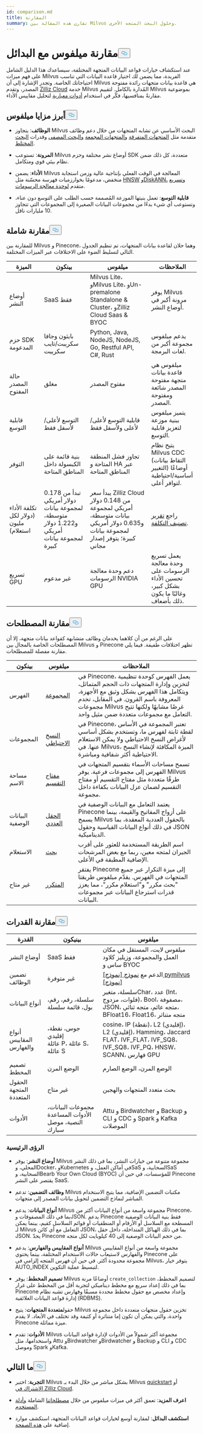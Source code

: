 ```yaml
---
id: comparison.md
title: المقارنة
summary: تقارن هذه المقالة بين Milvus وحلول البحث المتجه الأخرى.
---
```

<h1 id="Comparing-Milvus-with-Alternatives" class="common-anchor-header">مقارنة ميلفوس مع البدائل<button data-href="#Comparing-Milvus-with-Alternatives" class="anchor-icon" translate="no">
      <svg translate="no"
        aria-hidden="true"
        focusable="false"
        height="20"
        version="1.1"
        viewBox="0 0 16 16"
        width="16"
      >
        <path
          fill="#0092E4"
          fill-rule="evenodd"
          d="M4 9h1v1H4c-1.5 0-3-1.69-3-3.5S2.55 3 4 3h4c1.45 0 3 1.69 3 3.5 0 1.41-.91 2.72-2 3.25V8.59c.58-.45 1-1.27 1-2.09C10 5.22 8.98 4 8 4H4c-.98 0-2 1.22-2 2.5S3 9 4 9zm9-3h-1v1h1c1 0 2 1.22 2 2.5S13.98 12 13 12H9c-.98 0-2-1.22-2-2.5 0-.83.42-1.64 1-2.09V6.25c-1.09.53-2 1.84-2 3.25C6 11.31 7.55 13 9 13h4c1.45 0 3-1.69 3-3.5S14.5 6 13 6z"
        ></path>
      </svg>
    </button></h1><p>عند استكشاف خيارات قواعد البيانات المتجهة المختلفة، سيساعدك هذا الدليل الشامل على فهم ميزات Milvus الفريدة، مما يضمن لك اختيار قاعدة البيانات التي تناسب احتياجاتك الخاصة. وتجدر الإشارة إلى أن Milvus هي قاعدة بيانات متجهات رائدة مفتوحة المصدر، وتقدم <a href="https://zilliz.com/cloud">Zilliz Cloud</a> خدمة Milvus المُدارة بالكامل. لتقييم Milvus بموضوعية مقارنةً بمنافسيها، فكّر في استخدام <a href="https://github.com/zilliztech/VectorDBBench#quick-start">أدوات معيارية</a> لتحليل مقاييس الأداء.</p>
<h2 id="Milvus-highlights" class="common-anchor-header">أبرز مزايا ميلفوس<button data-href="#Milvus-highlights" class="anchor-icon" translate="no">
      <svg translate="no"
        aria-hidden="true"
        focusable="false"
        height="20"
        version="1.1"
        viewBox="0 0 16 16"
        width="16"
      >
        <path
          fill="#0092E4"
          fill-rule="evenodd"
          d="M4 9h1v1H4c-1.5 0-3-1.69-3-3.5S2.55 3 4 3h4c1.45 0 3 1.69 3 3.5 0 1.41-.91 2.72-2 3.25V8.59c.58-.45 1-1.27 1-2.09C10 5.22 8.98 4 8 4H4c-.98 0-2 1.22-2 2.5S3 9 4 9zm9-3h-1v1h1c1 0 2 1.22 2 2.5S13.98 12 13 12H9c-.98 0-2-1.22-2-2.5 0-.83.42-1.64 1-2.09V6.25c-1.09.53-2 1.84-2 3.25C6 11.31 7.55 13 9 13h4c1.45 0 3-1.69 3-3.5S14.5 6 13 6z"
        ></path>
      </svg>
    </button></h2><ul>
<li><p><strong>الوظائف</strong>: يتجاوز Milvus البحث الأساسي عن تشابه المتجهات من خلال دعم وظائف متقدمة مثل <a href="https://milvus.io/docs/sparse_vector.md">المتجهات المتفرقة</a> <a href="https://milvus.io/docs/single-vector-search.md#Bulk-vector-search">والمتجهات المجمعة</a> <a href="https://milvus.io/docs/single-vector-search.md#Filtered-search">والبحث المصفى</a> وقدرات <a href="https://milvus.io/docs/multi-vector-search.md">البحث المختلط</a>.</p></li>
<li><p><strong>المرونة</strong>: تستوعب Milvus أوضاع نشر مختلفة وحزم SDK متعددة، كل ذلك ضمن نظام بيئي قوي ومتكامل.</p></li>
<li><p><strong>الأداء</strong>: يضمن Milvus المعالجة في الوقت الفعلي بإنتاجية عالية وزمن استجابة منخفض، مدعومًا بخوارزميات فهرسة محسّنة مثل <a href="https://milvus.io/docs/index.md#HNSW">HNSW</a> <a href="https://milvus.io/docs/disk_index.md">وDiskANN،</a> <a href="https://milvus.io/docs/gpu_index.md">وتسريع</a> متقدم <a href="https://milvus.io/docs/gpu_index.md">لوحدة معالجة الرسومات</a>.</p></li>
<li><p><strong>قابلية التوسع</strong>: تعمل بنيتها الموزعة المُصممة حسب الطلب على التوسع دون عناء، وتستوعب أي شيء بدءًا من مجموعات البيانات الصغيرة إلى المجموعات التي تتجاوز 10 مليارات ناقل.</p></li>
</ul>
<h2 id="Overall-comparison" class="common-anchor-header">مقارنة شاملة<button data-href="#Overall-comparison" class="anchor-icon" translate="no">
      <svg translate="no"
        aria-hidden="true"
        focusable="false"
        height="20"
        version="1.1"
        viewBox="0 0 16 16"
        width="16"
      >
        <path
          fill="#0092E4"
          fill-rule="evenodd"
          d="M4 9h1v1H4c-1.5 0-3-1.69-3-3.5S2.55 3 4 3h4c1.45 0 3 1.69 3 3.5 0 1.41-.91 2.72-2 3.25V8.59c.58-.45 1-1.27 1-2.09C10 5.22 8.98 4 8 4H4c-.98 0-2 1.22-2 2.5S3 9 4 9zm9-3h-1v1h1c1 0 2 1.22 2 2.5S13.98 12 13 12H9c-.98 0-2-1.22-2-2.5 0-.83.42-1.64 1-2.09V6.25c-1.09.53-2 1.84-2 3.25C6 11.31 7.55 13 9 13h4c1.45 0 3-1.69 3-3.5S14.5 6 13 6z"
        ></path>
      </svg>
    </button></h2><p>للمقارنة بين Milvus و Pinecone، وهما حلان لقاعدة بيانات المتجهات، تم تنظيم الجدول التالي لتسليط الضوء على الاختلافات عبر الميزات المختلفة.</p>
<table>
<thead>
<tr><th>الميزة</th><th>بينكون</th><th>ميلفوس</th><th>الملاحظات</th></tr>
</thead>
<tbody>
<tr><td>أوضاع النشر</td><td>SaaS فقط</td><td>Milvus Lite، وMilvus Lite، وUn-premalone Standalone &amp; Cluster، وZilliz Cloud Saas &amp; BYOC</td><td>يوفر Milvus مرونة أكبر في أوضاع النشر.</td></tr>
<tr><td>حزم SDK المدعومة</td><td>بايثون وجافا سكريبت/تايب سكريبت</td><td>Python, Java, NodeJS, NodeJS, Go, Restful API, C#, Rust</td><td>يدعم ميلفوس مجموعة أكبر من لغات البرمجة.</td></tr>
<tr><td>حالة المصدر المفتوح</td><td>مغلق</td><td>مفتوح المصدر</td><td>ميلفوس هي قاعدة بيانات متجهة مفتوحة المصدر شائعة ومفتوحة المصدر.</td></tr>
<tr><td>قابلية التوسع</td><td>التوسع لأعلى/لأسفل فقط</td><td>قابلية التوسع لأعلى/لأعلى ولأسفل فقط</td><td>يتميز ميلفوس ببنية موزعة لتعزيز قابلية التوسع.</td></tr>
<tr><td>التوفر</td><td>بنية قائمة على الكبسولة داخل المناطق المتاحة</td><td>تجاوز فشل المنطقة المتاحة و HA عبر المناطق المتاحة</td><td>يتيح نظام Milvus CDC (التقاط بيانات التغيير) أوضاعًا أساسية/احتياطية لتوافر أعلى.</td></tr>
<tr><td>تكلفة الأداء (دولار لكل مليون استعلام)</td><td>تبدأ من 0.178 دولار أمريكي لمجموعة بيانات متوسطة، و1.222 دولار أمريكي لمجموعة بيانات كبيرة</td><td>يبدأ سعر Zilliz Cloud من 0.148 دولار أمريكي لمجموعة بيانات متوسطة، و0.635 دولار أمريكي لمجموعة بيانات كبيرة؛ يتوفر إصدار مجاني</td><td>راجع <a href="https://zilliz.com/vector-database-benchmark-tool?database=ZillizCloud,Milvus,ElasticCloud,PgVector,Pinecone,QdrantCloud,WeaviateCloud&amp;dataset=medium&amp;filter=none,low,high&amp;tab=2">تقرير تصنيف التكلفة</a>.</td></tr>
<tr><td>تسريع GPU</td><td>غير مدعوم</td><td>دعم وحدة معالجة الرسومات NVIDIA GPU</td><td>يعمل تسريع وحدة معالجة الرسومات على تحسين الأداء بشكل كبير، وغالبًا ما يكون ذلك بأضعاف.</td></tr>
</tbody>
</table>
<h2 id="Terminology-comparison" class="common-anchor-header">مقارنة المصطلحات<button data-href="#Terminology-comparison" class="anchor-icon" translate="no">
      <svg translate="no"
        aria-hidden="true"
        focusable="false"
        height="20"
        version="1.1"
        viewBox="0 0 16 16"
        width="16"
      >
        <path
          fill="#0092E4"
          fill-rule="evenodd"
          d="M4 9h1v1H4c-1.5 0-3-1.69-3-3.5S2.55 3 4 3h4c1.45 0 3 1.69 3 3.5 0 1.41-.91 2.72-2 3.25V8.59c.58-.45 1-1.27 1-2.09C10 5.22 8.98 4 8 4H4c-.98 0-2 1.22-2 2.5S3 9 4 9zm9-3h-1v1h1c1 0 2 1.22 2 2.5S13.98 12 13 12H9c-.98 0-2-1.22-2-2.5 0-.83.42-1.64 1-2.09V6.25c-1.09.53-2 1.84-2 3.25C6 11.31 7.55 13 9 13h4c1.45 0 3-1.69 3-3.5S14.5 6 13 6z"
        ></path>
      </svg>
    </button></h2><p>على الرغم من أن كلاهما يخدمان وظائف متشابهة كقواعد بيانات متجهة، إلا أن المصطلحات الخاصة بالمجال بين Milvus و Pinecone تظهر اختلافات طفيفة. فيما يلي مقارنة مفصلة للمصطلحات.</p>
<table>
<thead>
<tr><th>بينكون</th><th>ميلفوس</th><th>الملاحظات</th></tr>
</thead>
<tbody>
<tr><td>الفهرس</td><td><a href="https://zilliz.com/comparison">المجموعة</a></td><td>في Pinecone، يعمل الفهرس كوحدة تنظيمية لتخزين وإدارة المتجهات ذات الحجم المتماثل، ويتكامل هذا الفهرس بشكل وثيق مع الأجهزة، المعروفة باسم القرون. في المقابل، تخدم مجموعات Milvus غرضًا مشابهًا ولكنها تتيح التعامل مع مجموعات متعددة ضمن مثيل واحد.</td></tr>
<tr><td>المجموعات</td><td><a href="https://milvus.io/docs/milvus_backup_overview.md#Milvus-Backup">النسخ الاحتياطي</a></td><td>في Pinecone، تعتبر المجموعة في الأساس لقطة ثابتة لفهرس ما، وتستخدم بشكل أساسي لأغراض النسخ الاحتياطي ولا يمكن الاستعلام عنها. في Milvus، الميزة المكافئة لإنشاء النسخ الاحتياطية أكثر شفافية ومباشرة.</td></tr>
<tr><td>مساحة الاسم</td><td><a href="https://milvus.io/docs/use-partition-key.md#Use-Partition-Key">مفتاح التقسيم</a></td><td>تسمح مساحات الأسماء بتقسيم المتجهات في الفهرس إلى مجموعات فرعية. يوفر Milvus طرقًا متعددة مثل مفتاح التقسيم أو مفتاح التقسيم لضمان عزل البيانات بكفاءة داخل مجموعة.</td></tr>
<tr><td>البيانات الوصفية</td><td><a href="https://milvus.io/docs/boolean.md">الحقل العددي</a></td><td>يعتمد التعامل مع البيانات الوصفية في Pinecone على أزواج المفاتيح والقيمة، بينما يسمح Milvus بالحقول العددية المعقدة، بما في ذلك أنواع البيانات القياسية وحقول JSON الديناميكية.</td></tr>
<tr><td>الاستعلام</td><td><a href="https://milvus.io/docs/single-vector-search.md">بحث</a></td><td>اسم الطريقة المستخدمة للعثور على أقرب الجيران لمتجه معين، ربما مع بعض المرشحات الإضافية المطبقة في الأعلى.</td></tr>
<tr><td>غير متاح</td><td><a href="https://milvus.io/docs/with-iterators.md">المتكرر</a></td><td>يفتقر Pinecone إلى ميزة التكرار عبر جميع المتجهات في الفهرس. يقدّم ميلفوس طريقتا "بحث مكرر" و"استعلام مكرر"، مما يعزز قدرات استرجاع البيانات عبر مجموعات البيانات.</td></tr>
</tbody>
</table>
<h2 id="Capability-comparison" class="common-anchor-header">مقارنة القدرات<button data-href="#Capability-comparison" class="anchor-icon" translate="no">
      <svg translate="no"
        aria-hidden="true"
        focusable="false"
        height="20"
        version="1.1"
        viewBox="0 0 16 16"
        width="16"
      >
        <path
          fill="#0092E4"
          fill-rule="evenodd"
          d="M4 9h1v1H4c-1.5 0-3-1.69-3-3.5S2.55 3 4 3h4c1.45 0 3 1.69 3 3.5 0 1.41-.91 2.72-2 3.25V8.59c.58-.45 1-1.27 1-2.09C10 5.22 8.98 4 8 4H4c-.98 0-2 1.22-2 2.5S3 9 4 9zm9-3h-1v1h1c1 0 2 1.22 2 2.5S13.98 12 13 12H9c-.98 0-2-1.22-2-2.5 0-.83.42-1.64 1-2.09V6.25c-1.09.53-2 1.84-2 3.25C6 11.31 7.55 13 9 13h4c1.45 0 3-1.69 3-3.5S14.5 6 13 6z"
        ></path>
      </svg>
    </button></h2><table>
<thead>
<tr><th>القدرة</th><th>بينيكون</th><th>ميلفوس</th></tr>
</thead>
<tbody>
<tr><td>أوضاع النشر</td><td>SaaS فقط</td><td>ميلفوس لايت، المستقل في مكان العمل والمجموعة، وزيليز كلاود ساس و BYOC</td></tr>
<tr><td>تضمين الوظائف</td><td>غير متوفرة</td><td>الدعم مع <a href="https://github.com/milvus-io/milvus-model">نموذج [نموذج] pymilvus [نموذج]</a></td></tr>
<tr><td>أنواع البيانات</td><td>سلسلة، رقم، رقم، بول، قائمة سلسلة</td><td>سلسلة، متغيرChar، عدد (Int، فلوات، مزدوج)، Bool، مصفوفة، JSON، متجه عائم، متجه ثنائي، BFloat16، Float16، متجه متناثر</td></tr>
<tr><td>أنواع المقاييس والفهارس</td><td>جوس، نقطة، إقليدي<br/>عائلة P، عائلة S، عائلة S</td><td>cosine، IP (نقطة)، L2 (إقليدي)، L2 (إقليدي)، Hamming، Jaccard<br/>FLAT، IVF_FLAT، IVF_SQ8، IVF_SQ8، IVF_PQ، HNSW، SCANN، فهارس GPU</td></tr>
<tr><td>تصميم المخطط</td><td>الوضع المرن</td><td>الوضع المرن، الوضع الصارم</td></tr>
<tr><td>الحقول المتجهة المتعددة</td><td>غير متاح</td><td>بحث متعدد المتجهات والهجين</td></tr>
<tr><td>الأدوات</td><td>مجموعات البيانات، الأدوات المساعدة النصية، موصل سبارك</td><td>Attu و Birdwatcher و Backup و CLI و CDC و Spark و Kafka الموصلات</td></tr>
</tbody>
</table>
<h3 id="Key-insights" class="common-anchor-header">الرؤى الرئيسية</h3><ul>
<li><p><strong>أوضاع النشر</strong>: يوفر Milvus مجموعة متنوعة من خيارات النشر، بما في ذلك النشر المحلي، وDocker، وKubernetes في أماكن العمل، وSaS السحابية، وSaS السحابية، وBearb Your Own Cloud (BYOC) للمؤسسات، في حين أن Pinecone يقتصر على النشر SaaS.</p></li>
<li><p><strong>وظائف التضمين</strong>: تدعم Milvus مكتبات التضمين الإضافية، مما يتيح الاستخدام المباشر لنماذج التضمين لتحويل بيانات المصدر إلى متجهات.</p></li>
<li><p><strong>أنواع البيانات</strong>: يدعم Milvus مجموعة واسعة من أنواع البيانات أكثر من Pinecone، بما في ذلك المصفوفات وJSON. يدعم Pinecone فقط بنية البيانات الوصفية المسطحة مع السلاسل أو الأرقام أو المنطقيات أو قوائم السلاسل كقيم، بينما يمكن لـ Milvus التعامل مع أي كائن JSON، بما في ذلك الهياكل المتداخلة، داخل حقل JSON. يحدّ Pinecone من حجم البيانات الوصفية إلى 40 كيلوبايت لكل متجه.</p></li>
<li><p><strong>أنواع المقاييس والفهارس</strong>: يدعم Milvus مجموعة واسعة من أنواع المقاييس والفهارس لاستيعاب حالات الاستخدام المختلفة، بينما يحتوي Pinecone على مجموعة محدودة أكثر. في حين أن فهرس المتجه إلزامي في Milvus، يتوفر خيار AUTO_INDEX لتبسيط عملية التكوين.</p></li>
<li><p><strong>تصميم المخطط</strong>: يوفر Milvus أوضاعًا مرنة <code translate="no">create_collection</code> لتصميم المخطط، بما في ذلك إعداد سريع مع مخطط ديناميكي لتجربة أقل من المخطط على غرار Pinecone وإعداد مخصص مع حقول مخطط محددة مسبقًا وفهارس تشبه نظام إدارة قواعد البيانات العلائقية (RDBMS).</p></li>
<li><p>حقول<strong>متعددة المتجهات</strong>: يتيح Milvus تخزين حقول متجهات متعددة داخل مجموعة واحدة، والتي يمكن أن تكون إما متناثرة أو كثيفة وقد تختلف في الأبعاد. لا يقدم Pinecone ميزة مماثلة.</p></li>
<li><p><strong>الأدوات</strong>: تقدم Milvus مجموعة أكثر شمولاً من الأدوات لإدارة قواعد البيانات واستخدامها، مثل Attu وBirdwatcher وBirdwatcher و Backup و CLI و CDC وموصل Spark وKafka.</p></li>
</ul>
<h2 id="Whats-next" class="common-anchor-header">ما التالي<button data-href="#Whats-next" class="anchor-icon" translate="no">
      <svg translate="no"
        aria-hidden="true"
        focusable="false"
        height="20"
        version="1.1"
        viewBox="0 0 16 16"
        width="16"
      >
        <path
          fill="#0092E4"
          fill-rule="evenodd"
          d="M4 9h1v1H4c-1.5 0-3-1.69-3-3.5S2.55 3 4 3h4c1.45 0 3 1.69 3 3.5 0 1.41-.91 2.72-2 3.25V8.59c.58-.45 1-1.27 1-2.09C10 5.22 8.98 4 8 4H4c-.98 0-2 1.22-2 2.5S3 9 4 9zm9-3h-1v1h1c1 0 2 1.22 2 2.5S13.98 12 13 12H9c-.98 0-2-1.22-2-2.5 0-.83.42-1.64 1-2.09V6.25c-1.09.53-2 1.84-2 3.25C6 11.31 7.55 13 9 13h4c1.45 0 3-1.69 3-3.5S14.5 6 13 6z"
        ></path>
      </svg>
    </button></h2><ul>
<li><p><strong>التجربة</strong>: اختبر Milvus بشكل مباشر من خلال البدء بـ Milvus <a href="https://milvus.io/docs/quickstart.md">quickstart</a> أو <a href="https://docs.zilliz.com/docs/register-with-zilliz-cloud">الاشتراك في Zilliz Cloud</a>.</p></li>
<li><p><strong>اعرف المزيد</strong>: تعمق أكثر في ميزات ميلفوس من خلال <a href="/docs/ar/glossary.md">مصطلحاتنا</a> الشاملة <a href="https://milvus.io/docs/manage-collections.md">وأدلة المستخدم</a>.</p></li>
<li><p><strong>استكشف البدائل</strong>: لمقارنة أوسع لخيارات قواعد البيانات المتجهة، استكشف موارد إضافية على <a href="https://zilliz.com/comparison">هذه الصفحة</a>.</p></li>
</ul>
